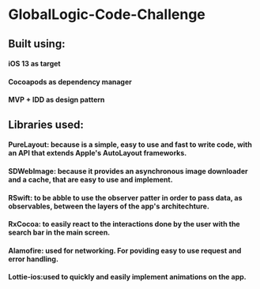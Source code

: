 # GlobalLogic-Code-Challenge

## Built using:
#### iOS 13 as target
#### Cocoapods as dependency manager
#### MVP + IDD as design pattern

## Libraries used: 
#### PureLayout: because is a simple, easy to use and fast to write code, with an API that extends Apple's AutoLayout frameworks.
#### SDWebImage: because it provides an asynchronous image downloader and a cache, that are easy to use and implement.  
#### RSwift: to be abble to use the observer patter in order to pass data, as observables, between the layers of the app's architechture.
#### RxCocoa: to easily react to the interactions done by the user with the search bar in the main screen.
#### Alamofire: used for networking. For poviding easy to use request and error handling. 
#### Lottie-ios:used to quickly and easily implement animations on the app. 
